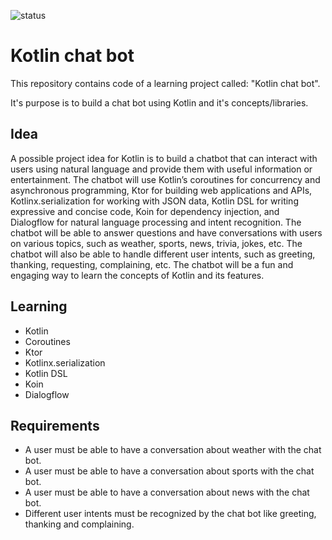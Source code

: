 ![status](https://badgen.net/static/status/planned/grey/)

# Kotlin chat bot

This repository contains code of a learning project called: "Kotlin chat bot".

It's purpose is to build a chat bot using Kotlin and it's concepts/libraries.

## Idea

A possible project idea for Kotlin is to build a chatbot that can interact with users using natural language and provide them with useful information or entertainment. The chatbot will use Kotlin’s coroutines for concurrency and asynchronous programming, Ktor for building web applications and APIs, Kotlinx.serialization for working with JSON data, Kotlin DSL for writing expressive and concise code, Koin for dependency injection, and Dialogflow for natural language processing and intent recognition. The chatbot will be able to answer questions and have conversations with users on various topics, such as weather, sports, news, trivia, jokes, etc. The chatbot will also be able to handle different user intents, such as greeting, thanking, requesting, complaining, etc. The chatbot will be a fun and engaging way to learn the concepts of Kotlin and its features.

## Learning

- Kotlin
- Coroutines
- Ktor
- Kotlinx.serialization
- Kotlin DSL
- Koin
- Dialogflow

## Requirements

- A user must be able to have a conversation about weather with the chat bot.
- A user must be able to have a conversation about sports with the chat bot.
- A user must be able to have a conversation about news with the chat bot.
- Different user intents must be recognized by the chat bot like greeting, thanking and complaining.
